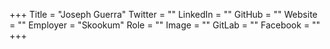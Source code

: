 +++
Title = "Joseph Guerra"
Twitter = ""
LinkedIn = ""
GitHub = ""
Website = ""
Employer = "Skookum"
Role = ""
Image = ""
GitLab = ""
Facebook = ""
+++
